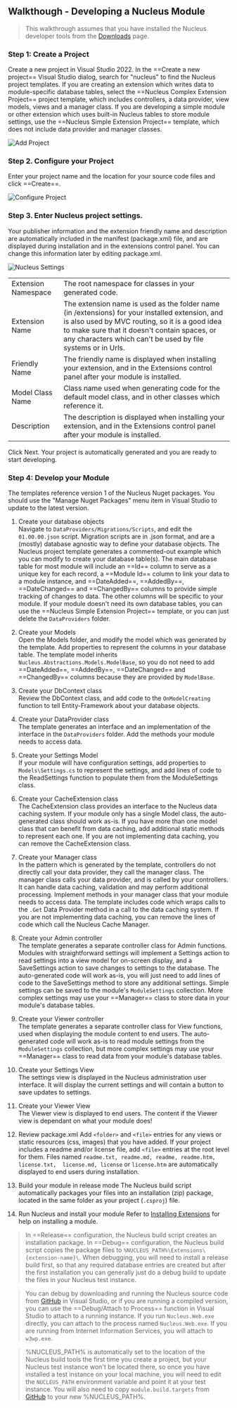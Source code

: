## Walkthough - Developing a Nucleus Module

> This walkthrough assumes that you have installed the Nucleus developer tools from the [Downloads](/downloads/) page.

### Step 1: Create a Project
Create a new project in Visual Studio 2022.  In the ==Create a new project== Visual Studio dialog, search for "nucleus" to find the Nucleus project
templates. If you are creating an extension which writes data to module-specific database tables, select the ==Nucleus Complex Extension Project==
project template, which includes controllers, a data provider, view models, views and a manager class.  If you are developing a simple module or 
other extension which uses built-in Nucleus tables to store module settings, use the ==Nucleus Simple Extension Project== template, which does 
not include data provider and manager classes.

![Add Project](add-project.png)

### Step 2. Configure your Project
Enter your project name and the location for your source code files and click ==Create==.

![Configure Project](configure-project.png)

### Step 3. Enter Nucleus project settings.  
Your publisher information and the extension friendly name and description are automatically included in the manifest (package.xml) file, and 
are displayed during installation and in the extensions control panel.  You can change this information later by editing package.xml.

![Nucleus Settings](extension-settings.png)

|                     |                                                                                      |
|---------------------|--------------------------------------------------------------------------------------|
| Extension Namespace | The root namespace for classes in your generated code.  |
| Extension Name      | The extension name is used as the folder name (in /extensions) for your installed extension, and is also used by MVC routing, so it is a good idea to make sure that it doesn't contain spaces, or any characters which can't be used by file systems or in Urls.  |
| Friendly Name       | The friendly name is displayed when installing your extension, and in the Extensions control panel after your module is installed. |
| Model Class Name    | Class name used when generating code for the default model class, and in other classes which reference it.  |
| Description         | The description is displayed when installing your extension, and in the Extensions control panel after your module is installed. |

Click Next.  Your project is automatically generated and you are ready to start developing.

### Step 4: Develop your Module
The templates reference version 1 of the Nucleus Nuget packages. You should use the "Manage Nuget Packages" menu item in Visual Studio to update to the latest version.

1.  Create your database objects\
Navigate to `DataProviders/Migrations/Scripts`, and edit the `01.00.00.json` script.  Migration scripts are in .json format, and are a (mostly) 
database agnostic way to define your database objects.  The Nucleus project template generates a commented-out example which you can modify to create your database table(s). The 
main database table for most module will include an ==Id== column to serve as a unique key for each record, a ==Module Id== column to link your data to a module instance, and 
==DateAdded==, ==AddedBy==, ==DateChanged== and ==ChangedBy== columns to provide simple tracking of changes to data.  The other columns will be specific to your module. If your module 
doesn't need its own database tables, you can use the ==Nucleus Simple Extension Project== template, or you can just delete the `DataProviders` folder.

2.  Create your Models\
Open the Models folder, and modify the model which was generated by the template.  Add properties to represent the columns in your database table.  The template model inherits 
`Nucleus.Abstractions.Models.ModelBase`, so you do not need to add ==DateAdded==, ==AddedBy==, ==DateChanged== and ==ChangedBy== columns because they are provided by `ModelBase`.

3.  Create your DbContext class\
Review the DbContext class, and add code to the `OnModelCreating` function to tell Entity-Framework about your database objects.

4.  Create your DataProvider class\
The template generates an interface and an implementation of the interface in the `DataProviders` folder. Add the methods your module needs to access data.

5.  Create your Settings Model\
If your module will have configuration settings, add properties to `Models\Settings.cs` to represent the settings, and add lines of code to the ReadSettings function to 
populate them from the ModuleSettings class.

6.  Create your CacheExtension class\
The CacheExtension class provides an interface to the Nucleus data caching system.  If your module only has a single Model class, the auto-generated class should work as-is.  If 
you have more than one model class that can benefit from data caching, add additional static methods to represent each one.  If you are not implementing data caching, you can remove the 
CacheExtension class.

7.  Create your Manager class\
In the pattern which is generated by the template, controllers do not directly call your data provider, they call the manager class.  The manager class calls your data provider, 
and is called by your controllers.  It can handle data caching, validation and may perform additional processing.  Implement methods in your manager class that your module needs 
to access data.  The template includes code which wraps calls to the `.Get` Data Provider method in a call to the data caching system.  If you are not implementing data caching, you 
can remove the lines of code which call the Nucleus Cache Manager.

8.  Create your Admin controller\
The template generates a separate controller class for Admin functions.  Modules with straightforward settings will implement a Settings action to read settings into a view model for 
on-screen display, and a SaveSettings action to save changes to settings to the database.  The auto-generated code will work as-is, you will just need to add lines of code to the 
SaveSettings method to store any additional settings.  Simple settings can be saved to the module's `ModuleSettings` collection.  More complex settings may use your ==Manager== class to 
store data in your module's database tables.

9.  Create your Viewer controller\
The template generates a separate controller class for View functions, used when displaying the module content to end users.  The auto-generated code will work as-is to read module 
settings from the `ModuleSettings` collection, but more complex settings may use your ==Manager== class to read data from your module's database tables.

10.  Create your Settings View\
The settings view is displayed in the Nucleus administration user interface.  It will display the current settings and will contain a button to save updates to settings.  

11.  Create your Viewer View\
The Viewer view is displayed to end users.  The content if the Viewer view is dependant on what your module does!

12.  Review package.xml
Add `<folder>` and `<file>` entries for any views or static resources (css, images) that you have added.  If your project includes a readme 
and/or license file, add `<file>` entries at the root level for them.  Files named `readme.txt, readme.md, readme, readme.htm, license.txt, 
license.md, license` or `license.htm` are automatically displayed to end users during installation.

13.  Build your module in release mode
The Nucleus build script automatically packages your files into an installation (zip) package, located in the same folder as your project (`.csproj`) file.

14.  Run Nucleus and install your module
Refer to [Installing Extensions](/manage/install-extensions/) for help on installing a module.

> In ==Release== configuration, the Nucleus build script creates an installation package.  In ==Debug== configuration, the Nucleus build 
script copies the package files to `%NUCLEUS_PATH%\Extensions\{extension-name}\`.  When debugging, you will need to install a release build 
first, so that any required database entries are created but after the first installation you can generally just do a debug build to update 
the files in your Nucleus test instance.  

> You can debug by downloading and running the Nucleus source code from [GitHub](https://github.com/Inventua/nucleus-core/tree/main/Nucleus.Web)
in Visual Studio, or if you are running a compiled version, you can use the ==Debug/Attach to Process== function in Visual Studio to attach to 
a running instance.  If you run `Nucleus.Web.exe` directly, you can attach to the process named `Nucleus.Web.exe`.  If you are running from
Internet Information Services, you will attach to `w3wp.exe`.

> %NUCLEUS_PATH% is automatically set to the location of the Nucleus build tools the first time you create a project, but your Nucleus test 
instance won't be located there, so once you have installed a test instance on your local machine, you will need to edit the `NUCLEUS_PATH` 
environment variable and point it at your test instance.  You will also need to copy `module.build.targets` from 
[GitHub](https://github.com/Inventua/nucleus-core/tree/main/Nucleus.Web) to your new %NUCLEUS_PATH%.
